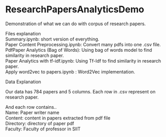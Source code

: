 # ResearchPapersAnalyticsDemo  
Demonstration of what we can do with corpus of research papers.  

Files explanation  
Summary.ipynb: short version of everything.     
Paper Content Preprocessing.ipynb: Convert many pdfs into one .csv file.    
PdfPaper Analytics (Bag of Words): Using bag of words model to find similarity in research paper.   
Paper Analytics with tf-idf.ipynb: Using Tf-Idf to find similarity in research paper.  
Apply word2vec to papers.ipynb : Word2Vec implementation.  

Data Explanation  

Our data has 784 papers and 5 columns.
Each row in .csv represent on research paper. 

And each row contains..  
Name: Paper writer name  
Content: content in papers extracted from pdf file  
Directory: directory of paper pdf  
Faculty: Faculty of professor in SIIT  
